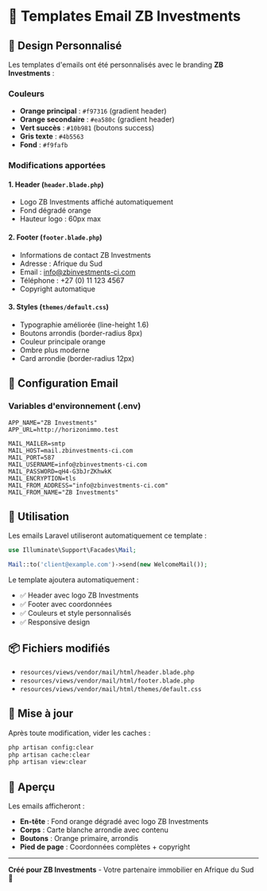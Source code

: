 # 📧 Templates Email ZB Investments

## 🎨 Design Personnalisé

Les templates d'emails ont été personnalisés avec le branding **ZB Investments** :

### Couleurs
- **Orange principal** : `#f97316` (gradient header)
- **Orange secondaire** : `#ea580c` (gradient header)
- **Vert succès** : `#10b981` (boutons success)
- **Gris texte** : `#4b5563`
- **Fond** : `#f9fafb`

### Modifications apportées

#### 1. **Header** (`header.blade.php`)
- Logo ZB Investments affiché automatiquement
- Fond dégradé orange
- Hauteur logo : 60px max

#### 2. **Footer** (`footer.blade.php`)
- Informations de contact ZB Investments
- Adresse : Afrique du Sud
- Email : info@zbinvestments-ci.com
- Téléphone : +27 (0) 11 123 4567
- Copyright automatique

#### 3. **Styles** (`themes/default.css`)
- Typographie améliorée (line-height 1.6)
- Boutons arrondis (border-radius 8px)
- Couleur principale orange
- Ombre plus moderne
- Card arrondie (border-radius 12px)

## 📝 Configuration Email

### Variables d'environnement (.env)
```env
APP_NAME="ZB Investments"
APP_URL=http://horizonimmo.test

MAIL_MAILER=smtp
MAIL_HOST=mail.zbinvestments-ci.com
MAIL_PORT=587
MAIL_USERNAME=info@zbinvestments-ci.com
MAIL_PASSWORD=qH4-G3bJrZKhwkK
MAIL_ENCRYPTION=tls
MAIL_FROM_ADDRESS="info@zbinvestments-ci.com"
MAIL_FROM_NAME="ZB Investments"
```

## 🚀 Utilisation

Les emails Laravel utiliseront automatiquement ce template :

```php
use Illuminate\Support\Facades\Mail;

Mail::to('client@example.com')->send(new WelcomeMail());
```

Le template ajoutera automatiquement :
- ✅ Header avec logo ZB Investments
- ✅ Footer avec coordonnées
- ✅ Couleurs et style personnalisés
- ✅ Responsive design

## 📦 Fichiers modifiés

- `resources/views/vendor/mail/html/header.blade.php`
- `resources/views/vendor/mail/html/footer.blade.php`
- `resources/views/vendor/mail/html/themes/default.css`

## 🔄 Mise à jour

Après toute modification, vider les caches :

```bash
php artisan config:clear
php artisan cache:clear
php artisan view:clear
```

## 📸 Aperçu

Les emails afficheront :
- **En-tête** : Fond orange dégradé avec logo ZB Investments
- **Corps** : Carte blanche arrondie avec contenu
- **Boutons** : Orange primaire, arrondis
- **Pied de page** : Coordonnées complètes + copyright

---

**Créé pour ZB Investments** - Votre partenaire immobilier en Afrique du Sud 🏡
